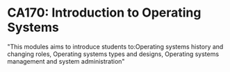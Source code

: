 # CA170: Introduction to Operating Systems
"This modules aims to introduce students to:Operating systems history and changing roles, Operating systems types and designs, Operating systems management and system administration"
